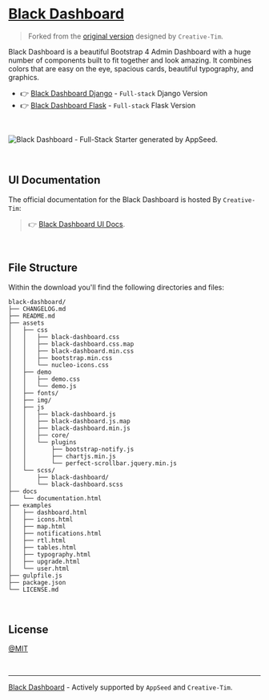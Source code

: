 # [Black Dashboard](https://appseed.us/product/black-dashboard/) 

> Forked from the [original version](https://www.creative-tim.com/product/black-dashboard?AFFILIATE=128200) designed by `Creative-Tim`.

Black Dashboard is a beautiful Bootstrap 4 Admin Dashboard with a huge number of components built to fit together and look amazing. It combines colors that are easy on the eye, spacious cards, beautiful typography, and graphics.
 

- 👉 [Black Dashboard Django](https://appseed.us/product/black-dashboard/django/) - `Full-stack` Django Version
- 👉 [Black Dashboard Flask](https://appseed.us/product/black-dashboard/flask/) - `Full-stack` Flask Version

<br />

![Black Dashboard - Full-Stack Starter generated by AppSeed.](https://user-images.githubusercontent.com/51070104/169471556-144ea706-0965-4f7d-8493-da9570085367.png)

<br />

## UI Documentation

The official documentation for the Black Dashboard is hosted By `Creative-Tim`:

> 👉 [Black Dashboard UI Docs](https://demos.creative-tim.com/black-dashboard/docs/1.0/getting-started/introduction.html?AFFILIATE=128200).

<br />

## File Structure

Within the download you'll find the following directories and files:

```
black-dashboard/
├── CHANGELOG.md
├── README.md
├── assets
│   ├── css
│   │   ├── black-dashboard.css
│   │   ├── black-dashboard.css.map
│   │   ├── black-dashboard.min.css
│   │   ├── bootstrap.min.css
│   │   └── nucleo-icons.css
│   ├── demo
│   │   ├── demo.css
│   │   └── demo.js
│   ├── fonts/
│   ├── img/
│   ├── js
│   │   ├── black-dashboard.js
│   │   ├── black-dashboard.js.map
│   │   ├── black-dashboard.min.js
│   │   ├── core/
│   │   └── plugins
│   │       ├── bootstrap-notify.js
│   │       ├── chartjs.min.js
│   │       └── perfect-scrollbar.jquery.min.js
│   └── scss/
│       ├── black-dashboard/
│       └── black-dashboard.scss
├── docs
│   └── documentation.html
├── examples
│   ├── dashboard.html
│   ├── icons.html
│   ├── map.html
│   ├── notifications.html
│   ├── rtl.html
│   ├── tables.html
│   ├── typography.html
│   ├── upgrade.html
│   └── user.html
├── gulpfile.js
├── package.json
└── LICENSE.md
```

<br />

## License

[@MIT](./LICENSE.md)

<br />

---
[Black Dashboard](https://appseed.us/product/black-dashboard/) - Actively supported by `AppSeed` and `Creative-Tim`. 
